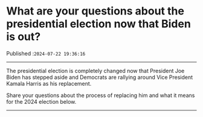 # What are your questions about the presidential election now that Biden is out?

Published :`2024-07-22 19:36:16`

---

The presidential election is completely changed now that President Joe Biden has stepped aside and Democrats are rallying around Vice President Kamala Harris as his replacement.

Share your questions about the process of replacing him and what it means for the 2024 election below.

---

